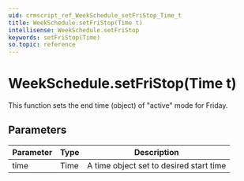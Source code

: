 ```yaml
---
uid: crmscript_ref_WeekSchedule_setFriStop_Time_t
title: WeekSchedule.setFriStop(Time t)
intellisense: WeekSchedule.setFriStop
keywords: setFriStop(Time)
so.topic: reference
---
```


# WeekSchedule.setFriStop(Time t)

This function sets the end time (object) of "active" mode for Friday.

## Parameters

| Parameter | Type | Description |
|---|---|---|
| time | Time | A time object set to desired start time |
